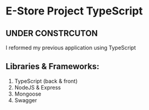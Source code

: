 # E-Store Project TypeScript


## UNDER CONSTRCUTON
I reformed my previous application using TypeScript


## Libraries & Frameworks:
1. TypeScript (back & front)
2. NodeJS & Express
3. Mongoose
4. Swagger
